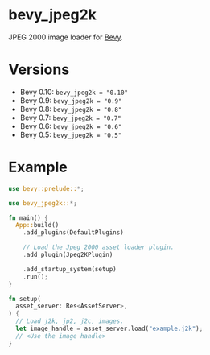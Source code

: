 # bevy_jpeg2k

JPEG 2000 image loader for [Bevy](https://bevyengine.org/).

# Versions

- Bevy 0.10: `bevy_jpeg2k = "0.10"`
- Bevy 0.9: `bevy_jpeg2k = "0.9"`
- Bevy 0.8: `bevy_jpeg2k = "0.8"`
- Bevy 0.7: `bevy_jpeg2k = "0.7"`
- Bevy 0.6: `bevy_jpeg2k = "0.6"`
- Bevy 0.5: `bevy_jpeg2k = "0.5"`

# Example

```rust
use bevy::prelude::*;

use bevy_jpeg2k::*;

fn main() {
  App::build()
    .add_plugins(DefaultPlugins)

    // Load the Jpeg 2000 asset loader plugin.
    .add_plugin(Jpeg2KPlugin)

    .add_startup_system(setup)
    .run();
}

fn setup(
  asset_server: Res<AssetServer>,
) {
  // Load j2k, jp2, j2c, images.
  let image_handle = asset_server.load("example.j2k");
  // <Use the image handle>
}

```
